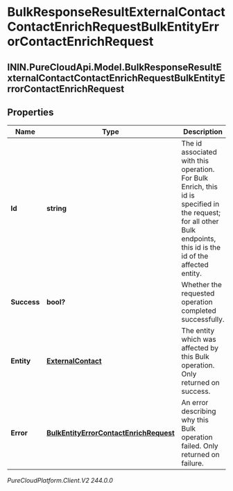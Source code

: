 # BulkResponseResultExternalContactContactEnrichRequestBulkEntityErrorContactEnrichRequest

## ININ.PureCloudApi.Model.BulkResponseResultExternalContactContactEnrichRequestBulkEntityErrorContactEnrichRequest

## Properties

|Name | Type | Description | Notes|
|------------ | ------------- | ------------- | -------------|
| **Id** | **string** | The id associated with this operation. For Bulk Enrich, this id is specified in the request; for all other Bulk endpoints, this id is the id of the affected entity. | [optional] |
| **Success** | **bool?** | Whether the requested operation completed successfully. | [optional] |
| **Entity** | [**ExternalContact**](ExternalContact) | The entity which was affected by this Bulk operation. Only returned on success. | [optional] |
| **Error** | [**BulkEntityErrorContactEnrichRequest**](BulkEntityErrorContactEnrichRequest) | An error describing why this Bulk operation failed. Only returned on failure. | [optional] |



_PureCloudPlatform.Client.V2 244.0.0_
